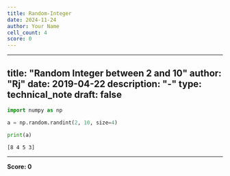 ```yaml
---
title: Random-Integer
date: 2024-11-24
author: Your Name
cell_count: 4
score: 0
---
```


---
title: "Random Integer between 2 and 10"
author: "Rj"
date: 2019-04-22
description: "-"
type: technical_note
draft: false
---

```python
import numpy as np
```


```python
a = np.random.randint(2, 10, size=4)
```


```python
print(a)
```

    [8 4 5 3]



---
**Score: 0**